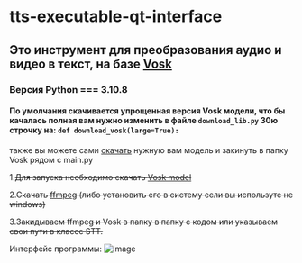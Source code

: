 # tts-executable-qt-interface

## Это инструмент для преобразования аудио и видео в текст, на базе [Vosk](https://alphacephei.com/vosk/)

### Версия Python === 3.10.8

#### По умолчания скачивается упрощенная версия Vosk модели, что бы качалась полная вам нужно изменить в файлe ``download_lib.py`` 30ю строчку на: ``def download_vosk(large=True):``

также вы можете сами [скачать](https://alphacephei.com/vosk/models) нужную вам модель и закинуть в папку Vosk рядом с main.py

1.~~Для запуска необходимо скачать [Vosk model](https://alphacephei.com/vosk/models)~~

2.~~Скачать [ffmpeg](https://ffmpeg.org/download.html) (либо установить его в систему если вы иcпользуте не windows)~~

3.~~Закидываем ffmpeg и Vosk в папку в папку с кодом или указываем свои пути в классе STT.~~

Интерфейс программы:
![image](https://user-images.githubusercontent.com/48676453/209669424-3a970586-cb86-4129-a9a1-0b1f17ee7f64.png)
